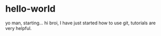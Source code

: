 # hello-world
yo man, starting...
hi broi, I have just started how to use git, tutorials are very helpful.
